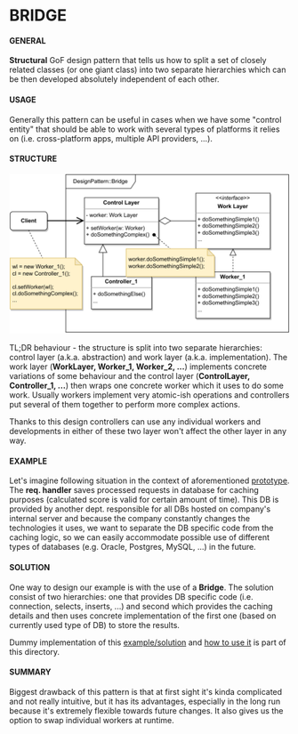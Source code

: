 # BRIDGE

#### GENERAL

**Structural** GoF design pattern that tells us how to split a set of closely related classes (or one giant class) into
two separate hierarchies which can be then developed absolutely independent of each other.

#### USAGE

Generally this pattern can be useful in cases when we have some "control entity" that should be able to work with
several types of platforms it relies on (i.e. cross-platform apps, multiple API providers, ...).

#### STRUCTURE

![bridge](Bridge.svg)

TL;DR behaviour - the structure is split into two separate hierarchies: control layer (a.k.a. abstraction) and work layer
(a.k.a. implementation). The work layer (**WorkLayer, Worker_1, Worker_2, ...**) implements concrete variations of some
behaviour and the control layer (**ControlLayer, Controller_1, ...**) then wraps one concrete worker which it uses
to do some work. Usually workers implement very atomic-ish operations and controllers put several of them together
to perform more complex actions.

Thanks to this design controllers can use any individual workers and developments in either of these two layer won't 
affect the other layer in any way.

#### EXAMPLE

Let's imagine following situation in the context of aforementioned [prototype](../README.md#prototype). The **req. handler**
saves processed requests in database for caching purposes (calculated score is valid for certain amount of time).
This DB is provided by another dept. responsible for all DBs hosted on company's internal server and because the company
constantly changes the technologies it uses, we want to separate the DB specific code from the caching logic, so we can
easily accommodate possible use of different types of databases (e.g. Oracle, Postgres, MySQL, ...) in the future. 

#### SOLUTION

One way to design our example is with the use of a **Bridge**. The solution consist of two hierarchies: one that provides
DB specific code (i.e. connection, selects, inserts, ...) and second which provides the caching details and then uses
concrete implementation of the first one (based on currently used type of DB) to store the results.

Dummy implementation of this [example/solution](src) and [how to use it](main.cpp) is part of this directory.

#### SUMMARY

Biggest drawback of this pattern is that at first sight it's kinda complicated and not really intuitive, but it has
its advantages, especially in the long run because it's extremely flexible towards future changes. It also gives us
the option to swap individual workers at runtime.

